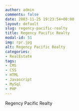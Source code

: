 ```yaml
---
author: admin
comments: false
date: 2003-11-25 19:23:54+00:00
layout: default
slug: regency-pacific-realty
title: Regency Pacific Realty
modal-id: 51
img: rpr.jpg
alt: Regency Pacific Realty
categories:
- RealEstate
tags:
- CMS
- CSS
- HTML
- Javascript
- MySql
- PHP
---
```

Regency Pacific Realty
